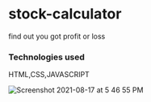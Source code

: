 # stock-calculator
find out you got profit or loss

### Technologies used
HTML,CSS,JAVASCRIPT

![Screenshot 2021-08-17 at 5 46 55 PM](https://user-images.githubusercontent.com/86908853/129724234-edad4529-2fca-49b7-907d-84d2320a58f1.png)

